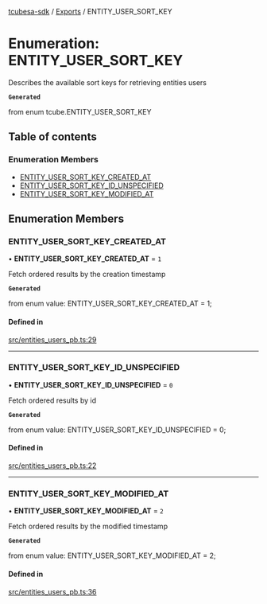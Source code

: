 [tcubesa-sdk](../README.md) / [Exports](../modules.md) / ENTITY\_USER\_SORT\_KEY

# Enumeration: ENTITY\_USER\_SORT\_KEY

Describes the available sort keys for retrieving entities users

**`Generated`**

from enum tcube.ENTITY_USER_SORT_KEY

## Table of contents

### Enumeration Members

- [ENTITY\_USER\_SORT\_KEY\_CREATED\_AT](ENTITY_USER_SORT_KEY.md#entity_user_sort_key_created_at)
- [ENTITY\_USER\_SORT\_KEY\_ID\_UNSPECIFIED](ENTITY_USER_SORT_KEY.md#entity_user_sort_key_id_unspecified)
- [ENTITY\_USER\_SORT\_KEY\_MODIFIED\_AT](ENTITY_USER_SORT_KEY.md#entity_user_sort_key_modified_at)

## Enumeration Members

### ENTITY\_USER\_SORT\_KEY\_CREATED\_AT

• **ENTITY\_USER\_SORT\_KEY\_CREATED\_AT** = ``1``

Fetch ordered results by the creation timestamp

**`Generated`**

from enum value: ENTITY_USER_SORT_KEY_CREATED_AT = 1;

#### Defined in

[src/entities_users_pb.ts:29](https://github.com/TCUBEAI-TECHNOLOGIES-PRIVATE-LIMITED/ts-sdk/blob/d89536e/src/entities_users_pb.ts#L29)

___

### ENTITY\_USER\_SORT\_KEY\_ID\_UNSPECIFIED

• **ENTITY\_USER\_SORT\_KEY\_ID\_UNSPECIFIED** = ``0``

Fetch ordered results by id

**`Generated`**

from enum value: ENTITY_USER_SORT_KEY_ID_UNSPECIFIED = 0;

#### Defined in

[src/entities_users_pb.ts:22](https://github.com/TCUBEAI-TECHNOLOGIES-PRIVATE-LIMITED/ts-sdk/blob/d89536e/src/entities_users_pb.ts#L22)

___

### ENTITY\_USER\_SORT\_KEY\_MODIFIED\_AT

• **ENTITY\_USER\_SORT\_KEY\_MODIFIED\_AT** = ``2``

Fetch ordered results by the modified timestamp

**`Generated`**

from enum value: ENTITY_USER_SORT_KEY_MODIFIED_AT = 2;

#### Defined in

[src/entities_users_pb.ts:36](https://github.com/TCUBEAI-TECHNOLOGIES-PRIVATE-LIMITED/ts-sdk/blob/d89536e/src/entities_users_pb.ts#L36)
